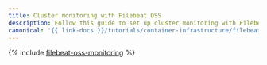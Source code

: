 ```yaml
---
title: Cluster monitoring with Filebeat OSS
description: Follow this guide to set up cluster monitoring with Filebeat OSS.
canonical: '{{ link-docs }}/tutorials/container-infrastructure/filebeat-oss-monitoring'
---
```


{% include [filebeat-oss-monitoring](../../_tutorials/k8s/filebeat-oss-monitoring.md) %}